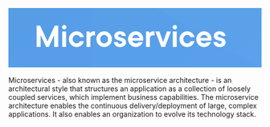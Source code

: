 ![](https://github.com/abhinavkorpal/microservices/blob/master/images/microservices.png)

Microservices - also known as the microservice architecture - is an architectural style that structures an application as a collection of loosely coupled services, which implement business capabilities. The microservice architecture enables the continuous delivery/deployment of large, complex applications. It also enables an organization to evolve its technology stack.
